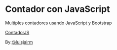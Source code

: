 # Contador con JavaScript

Multiples contadores usando JavaScript y Bootstrap


[ContadorJS](https://conter-js.netlify.app)

By:[@luisjairm](https://twitter.com/luisjairm_)
